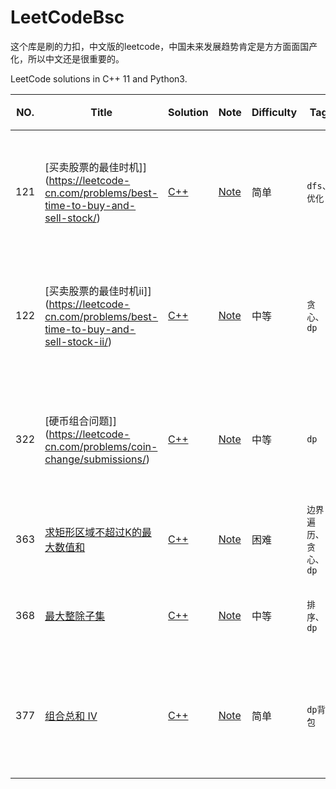 # LeetCodeBsc
这个库是刷的力扣，中文版的leetcode，中国未来发展趋势肯定是方方面面国产化，所以中文还是很重要的。

LeetCode solutions in C++ 11 and Python3.

|NO.|Title|Solution|Note|Difficulty|Tag|相似题型|
|---|-----|--------|----|----------|---|-------|
|121|[买卖股票的最佳时机]](https://leetcode-cn.com/problems/best-time-to-buy-and-sell-stock/)|[C++](121.best-time-to-buy-and-sell-stock/solution.h) |[Note](121.best-time-to-buy-and-sell-stock)|简单|`dfs、优化`|见[经典题型分类汇总-买卖股票问题](经典题型分类汇总.md)|
|122|[买卖股票的最佳时机ii]](https://leetcode-cn.com/problems/best-time-to-buy-and-sell-stock-ii/)|[C++](122.best-time-to-buy-and-sell-stock-ii/solution.h)|[Note](122.best-time-to-buy-and-sell-stock-ii)|中等|`贪心、dp`|见[经典题型分类汇总-买卖股票问题](经典题型分类汇总.md)|
|322|[硬币组合问题]](https://leetcode-cn.com/problems/coin-change/submissions/)|[C++](322.coin-change/solution.h) |[Note](322.coin-change)|中等|`dp`|见[经典题型分类汇总-背包系列问题](经典题型分类汇总.md)|
|363|[求矩形区域不超过K的最大数值和](https://leetcode-cn.com/problems/max-sum-of-rectangle-no-larger-than-k/)|[C++](363.max-sum-of-rectangle-no-larger-than-k/solution.h) |[Note](363.max-sum-of-rectangle-no-larger-than-k)|困难|`边界遍历、贪心、dp`||
|368|[最大整除子集](https://leetcode-cn.com/problems/largest-divisible-subset/)|[C++](368.largest-divisible-subset/solution.h) |[Note](368.largest-divisible-subset)|中等|`排序、dp`|[300.最长递增子序列](https://leetcode-cn.com/problems/longest-increasing-subsequence/)|
|377|[组合总和 Ⅳ](https://leetcode-cn.com/problems/combination-sum-iv/)|[C++](377.combination-sum-iv/solution.h) |[Note](377.combination-sum-ivi)|简单|`dp背包`|见[经典题型分类汇总-背包问题系列](经典题型分类汇总.md)|